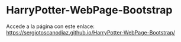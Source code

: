 # HarryPotter-WebPage-Bootstrap
Accede a la página con este enlace: https://sergiotoscanodiaz.github.io/HarryPotter-WebPage-Bootstrap/

